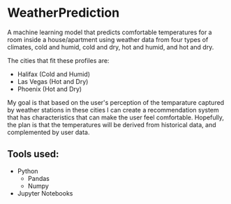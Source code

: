 # WeatherPrediction
A machine learning model that predicts comfortable temperatures for a room inside a house/apartment using weather data from
four types of climates, cold and humid, cold and dry, hot and humid, and hot and dry.

The cities that fit these profiles are:
- Halifax (Cold and Humid)
- Las Vegas (Hot and Dry)
- Phoenix (Hot and Dry)

My goal is that based on the user's perception of the temparature captured by weather stations in these cities
I can create a recommendation system that has characteristics that can make the user feel comfortable.
Hopefully, the plan is that the temperatures will be derived from historical data, and complemented by user data. 

## Tools used:
- Python
    - Pandas
    - Numpy
- Jupyter Notebooks
